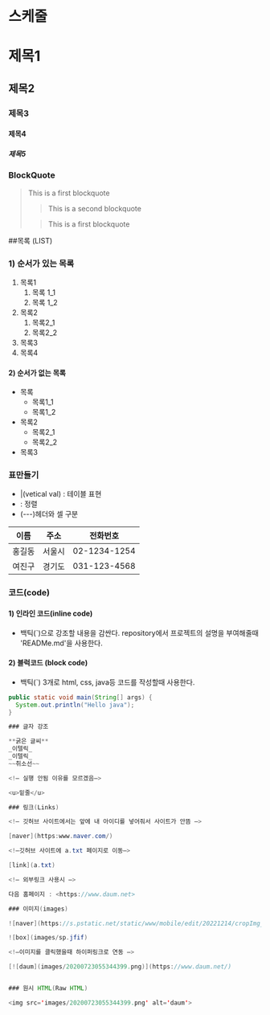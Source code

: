 # 스케줄

# 제목1

## 제목2

### 제목3

#### 제목4

##### 제목5

### BlockQuote

>This is a first blockquote
>
> > This is a second blockquote
>
> > This is a first blockquote

##목록 (LIST)

### 1)  순서가 있는 목록

1. 목록1
   1. 목록 1_1
   2. 목록 1_2
2. 목록2
   1. 목록2_1
   2. 목록2_2
3. 목록3
4. 목록4

#### 2) 순서가 없는 목록
- 목록
  - 목록1_1
  - 목록1_2
- 목록2
  - 목록2_1
  - 목록2_2
- 목록3


### 표만들기

- |(vetical val) : 테이블 표현
- : 정렬
- (---)헤더와 셀 구분


|  이름 |  주소 |     전화번호 |
| :-----: | :-----: | :-----------: |
| 홍길동 | 서울시 | 02-1234-1254 |
| 여진구 | 경기도 | 031-123-4568 |

### 코드(code)

#### 1) 인라인 코드(inline code)
- 백틱(\`)으로 강조할 내용을 감싼다.
repository에서 프로젝트의 설명을 부여해줄때 'READMe.md'을 사용한다.

#### 2) 블럭코드 (block code)
- 백틱(`) 3개로 html, css, java등 코드를 작성할때 사용한다.


```java
public static void main(String[] args) {
  System.out.println("Hello java");
}

### 글자 강조

**굵은 글씨**
_이텔릭_
_이텔릭_
~~취소선~~

<!— 실행 안됨 이유를 모르겠음—>

<u>밑줄</u>

### 링크(Links)

<!— 깃허브 사이트에서는 앞에 내 아이디를 넣어줘서 사이트가 안뜸 —>

[naver](https:www.naver.com/)

<!—깃허브 사이트에 a.txt 페이지로 이동—>

[link](a.txt)

<!— 외부링크 사용시 —>

다음 홈페이지 : <https://www.daum.net>

### 이미지(images)

![naver](https://s.pstatic.net/static/www/mobile/edit/20221214/cropImg_728x360_112955548973432846.jpeg)

![box](images/sp.jfif)

<!—이미지를 클릭했을때 하이퍼링크로 연동 —>

[![daum](images/20200723055344399.png)](https://www.daum.net/)


### 원시 HTML(Raw HTML)

<img src='images/20200723055344399.png' alt='daum'>